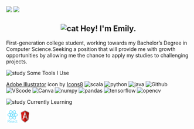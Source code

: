 
<br>
<a target="_blank" href="https://www.linkedin.com/in/emily-carrillo-7110481b8/"><img src="https://img.shields.io/badge/-LinkedIn-0077B5?style=for-the-badge&logo=Linkedin&logoColor=white"></img></a>
<a target="_blank" href="mailto:ecarrillo2018@gmail.com"><img src="https://img.shields.io/badge/-Gmail-D14836?style=for-the-badge&logo=Gmail&logoColor=white"></img></a>
<br>

<h2 align="center"><img src="https://media.giphy.com/media/A9dZqpVpbLsju/giphy.gif?cid=ecf05e47nu6o40rf4l1psdhhsvvmn0jghp6sif3un2wi8emi&rid=giphy.gif&ct=s" alt="cat"  width="75" height="75" /> Hey! I'm Emily. </h2>

First-generation college student, working towards my Bachelor’s Degree in Computer Science.Seeking a position that will provide me with growth opportunities by allowing me the chance to apply my studies to challenging projects.
 
<p align="left"><img src="https://media.giphy.com/media/mBC1ai0DtkuDQIT5EK/giphy.gif?cid=ecf05e47g4q97tla96ohadpguheu2wvbcblunrjkd0u6g3h1&rid=giphy.gif&ct=s" alt="study"  width="75" height="75" /> Some Tools I Use</p>

<p align="left">
<a target="_blank" href="https://icons8.com/icon/j9waMtPTTtlM/adobe-illustrator">Adobe Illustrator</a> icon by <a target="_blank" href="https://icons8.com">Icons8</a>
<img src="https://cdn.jsdelivr.net/gh/devicons/devicon/icons/scala/scala-original.svg" alt="scala" width="35" height="35" />
<img src="https://cdn.jsdelivr.net/gh/devicons/devicon/icons/python/python-original.svg"  alt="python" width="35" height="35"/> 
<img src="https://cdn.jsdelivr.net/gh/devicons/devicon/icons/java/java-original-wordmark.svg" alt="java" width="35" height="35"/>
<img src="https://github.com/CyrisXD/CyrisXD/raw/master/assets/Github.png" alt="Github"  width="35" height="35" /> 
<img src="https://cdn.jsdelivr.net/gh/devicons/devicon/icons/vscode/vscode-original.svg" alt="VScode"  width="35" height="35"/> 
<img src="https://cdn.jsdelivr.net/gh/devicons/devicon/icons/canva/canva-original.svg" alt="Canva"  width="35" height="35" />

<img src="https://cdn.jsdelivr.net/gh/devicons/devicon/icons/numpy/numpy-original.svg" alt="numpy"  width="35" height="35"/>
<img src="https://cdn.jsdelivr.net/gh/devicons/devicon/icons/pandas/pandas-original-wordmark.svg" alt="pandas"  width="35" height="35"/>
<img src="https://cdn.jsdelivr.net/gh/devicons/devicon/icons/tensorflow/tensorflow-original.svg"  alt="tensorflow"  width="35" height="35" />
<img src="https://cdn.jsdelivr.net/gh/devicons/devicon/icons/opencv/opencv-original.svg" alt="opencv"  width="35" height="35"/> 
</p>

<p ><img src="https://media.giphy.com/media/g01P1Z9IjHtsf5TjQm/giphy.gif?cid=ecf05e4741ge4hi1i9qcu40cvst5mlmj4md2sceygp430h5b&rid=giphy.gif&ct=s" alt="study"  width="75" height="75" /> Currently Learning</p>
<p align="left">
<img src="https://raw.githubusercontent.com/devicons/devicon/master/icons/react/react-original-wordmark.svg" alt="react" width="35" height="35" />
<img src="https://raw.githubusercontent.com/devicons/devicon/master/icons/angularjs/angularjs-original.svg" alt="angular-js" width="25" height="35" />
</p>

